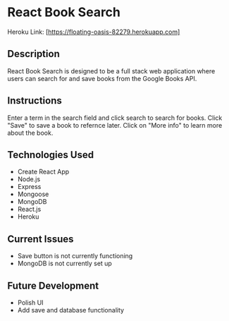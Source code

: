 # React Book Search

Heroku Link: [https://floating-oasis-82279.herokuapp.com]

## Description

React Book Search is designed to be a full stack web application where users can search for and save books from the Google Books API.

## Instructions

Enter a term in the search field and click search to search for books.  Click "Save" to save a book to refernce later.  Click on "More info" to learn more about the book.

## Technologies Used

* Create React App
* Node.js
* Express
* Mongoose
* MongoDB
* React.js
* Heroku

## Current Issues

* Save button is not currently functioning
* MongoDB is not currently set up

## Future Development

* Polish UI
* Add save and database functionality